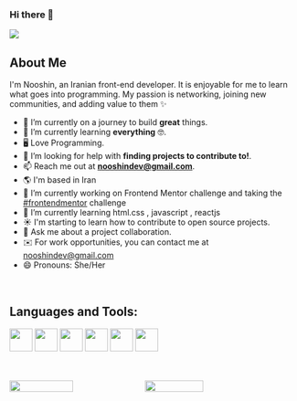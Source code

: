### Hi there 👋 <br />


<img  src="https://i.postimg.cc/5y2y25Ny/Untitled-1594-400-px-2.png">



<br/>



About Me
-------------------
<p>
  
I'm Nooshin, an Iranian front-end developer. It is enjoyable for me to learn what goes into programming. My passion is networking, joining new communities, and adding value to them ✨

<div>


 

- 🔭 I’m currently on a journey to build **great** things.
- 🌱 I’m currently learning **everything** 🤓.	
- 🖥 Love Programming.
- 🤝 I’m looking for help with **finding projects to contribute to!**.
- 📫 Reach me out at **nooshindev@gmail.com**.
- 🌎 I'm based in Iran
- 🔭 I’m currently working on Frontend Mentor challenge and taking the [#frontendmentor](https://www.frontendmentor.io) challenge
- 🌱 I’m currently learning html.css , javascript , reactjs
- ☀️ I'm starting to learn how to contribute to open source projects.
- 💬 Ask me about a project collaboration.
- ✉️ For work opportunities, you can contact me at [nooshindev@gmail.com](mailto:nooshindev@gmail.com)
- 😄 Pronouns: She/Her

<br />





  
</p>
	
	

  </p>



## Languages and Tools:
<a href="https://code.visualstudio.com/"> <img src="https://svgshare.com/i/gTp.svg" width="40px" ></a>
<a href="https://html.com/"> <img src="https://svgshare.com/i/gW4.svg" width="40px" ></a>
<a href="https://css-tricks.com/"> <img src="https://svgshare.com/i/gVd.svg" width="40px" ></a>
<a href="https://www.javascript.com/"> <img src="https://svgshare.com/i/gWF.svg" width="40px" ></a>
<a href="https://getbootstrap.com/"> <img src="https://svgshare.com/i/gVe.svg" width="40px" ></a>
<a href="https://github.com"> <img src="https://svgshare.com/i/gVT.svg" width="40px" ></a>



<br>
</br>


<div  style="display: flex; flex-direction: row;>
  <a href="https://github.com/itsnooshin">
    <img width="47%" height="auto" src="https://github-readme-stats-eight-theta.vercel.app/api?username=itsnooshin&show_icons=true&theme=radical&include_all_commits=true&count_private=true"/>
    <img width="45%" height="auto" src="https://github-readme-stats-eight-theta.vercel.app/api/top-langs/?username=itsnooshin&layout=compact&langs_count=8&theme=radical"/>
  </a>
</p>


